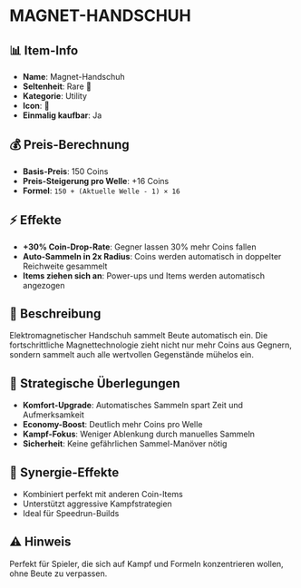 # MAGNET-HANDSCHUH

## 📊 Item-Info
- **Name**: Magnet-Handschuh
- **Seltenheit**: Rare 🔵
- **Kategorie**: Utility
- **Icon**: 🧲
- **Einmalig kaufbar**: Ja

## 💰 Preis-Berechnung
- **Basis-Preis**: 150 Coins
- **Preis-Steigerung pro Welle**: +16 Coins
- **Formel**: `150 + (Aktuelle Welle - 1) × 16`

## ⚡ Effekte
- **+30% Coin-Drop-Rate**: Gegner lassen 30% mehr Coins fallen
- **Auto-Sammeln in 2x Radius**: Coins werden automatisch in doppelter Reichweite gesammelt
- **Items ziehen sich an**: Power-ups und Items werden automatisch angezogen

## 📝 Beschreibung
Elektromagnetischer Handschuh sammelt Beute automatisch ein. Die fortschrittliche Magnettechnologie zieht nicht nur mehr Coins aus Gegnern, sondern sammelt auch alle wertvollen Gegenstände mühelos ein.

## 🎯 Strategische Überlegungen
- **Komfort-Upgrade**: Automatisches Sammeln spart Zeit und Aufmerksamkeit
- **Economy-Boost**: Deutlich mehr Coins pro Welle
- **Kampf-Fokus**: Weniger Ablenkung durch manuelles Sammeln
- **Sicherheit**: Keine gefährlichen Sammel-Manöver nötig

## 🔄 Synergie-Effekte
- Kombiniert perfekt mit anderen Coin-Items
- Unterstützt aggressive Kampfstrategien
- Ideal für Speedrun-Builds

## ⚠️ Hinweis
Perfekt für Spieler, die sich auf Kampf und Formeln konzentrieren wollen, ohne Beute zu verpassen.
